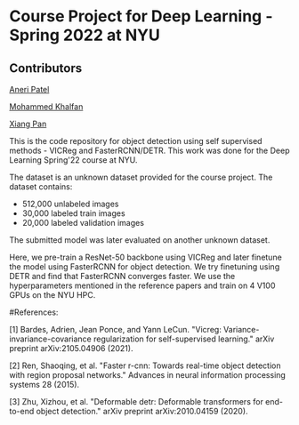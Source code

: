# Course Project for Deep Learning - Spring 2022 at NYU

## Contributors 
[Aneri Patel](https://github.com/anerip98)

[Mohammed Khalfan](https://github.com/mohammedkhalfan)

[Xiang Pan](https://github.com/Xiang-Pan)

This is the code repository for object detection using self supervised methods - VICReg and FasterRCNN/DETR. This work was done for the Deep Learning Spring'22 course at NYU.

The dataset is an unknown dataset provided for the course project. The dataset contains:
* 512,000 unlabeled images
* 30,000 labeled train images
* 20,000 labeled validation images

The submitted model was later evaluated on another unknown dataset.

Here, we pre-train a ResNet-50 backbone using VICReg and later finetune the model using FasterRCNN for object detection. We try finetuning using DETR and find that FasterRCNN converges faster. We use the hyperparameters mentioned in the reference papers and train on 4 V100 GPUs on the NYU HPC.

#References:

[1] Bardes, Adrien, Jean Ponce, and Yann LeCun. "Vicreg: Variance-invariance-covariance regularization for self-supervised learning." arXiv preprint arXiv:2105.04906 (2021).

[2] Ren, Shaoqing, et al. "Faster r-cnn: Towards real-time object detection with region proposal networks." Advances in neural information processing systems 28 (2015).

[3] Zhu, Xizhou, et al. "Deformable detr: Deformable transformers for end-to-end object detection." arXiv preprint arXiv:2010.04159 (2020).
